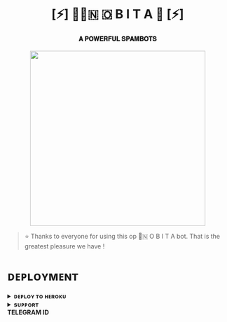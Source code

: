 <h1 align="center"><b>[⚡] 🥀🫧🇳 🇴 B I T A 🥀 [⚡]</b></h1>

<h4 align="center"> 𝐀 𝐏𝐎𝐖𝐄𝐑𝐅𝐔𝐋 𝐒𝐏𝐀𝐌𝐁𝐎𝐓𝐒</h4>

<p align="center"><a href="https://t.me/MRITYUY"><img src="https://telegra.ph/file/304ea1771bb6fa225e1bd.jpg" width="400"></a></p>


> ⭐️ Thanks to everyone for using this op 🫧🇳 O B I T A bot. That is the greatest pleasure we have !


# ᴅᴇᴘʟᴏʏᴍᴇɴᴛ


<details>
<summary><b>ᴅᴇᴘʟᴏʏ ᴛᴏ ʜᴇʀᴏᴋᴜ</b></summary>
<br>

[![Deploy](https://www.herokucdn.com/deploy/button.svg)](https://dashboard.heroku.com/new?template=https://github.com/NOBITAAYA/NOBITA_ASH.git)

</details>


<details>
<summary><b>sᴜᴘᴘᴏʀᴛ</b></summary>
<br>

<a href="https://t.me/MRITYUY"><img src="https://img.shields.io/badge/Join-Telegram%20Channel-red.svg?logo=Telegram"></a>

</details>
<SUMMARY><b>TELEGRAM ID </b></SUMMARY>
<br>

<a hearf ="@JUST_ME_NOBITA">
</a>

</details>
